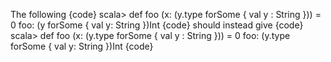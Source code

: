 The following
{code}
scala> def foo (x: (y.type forSome { val y : String })) = 0
foo: (y forSome { val y: String })Int
{code}
should instead give
{code}
scala> def foo (x: (y.type forSome { val y : String })) = 0
foo: (y.type forSome { val y: String })Int
{code}

